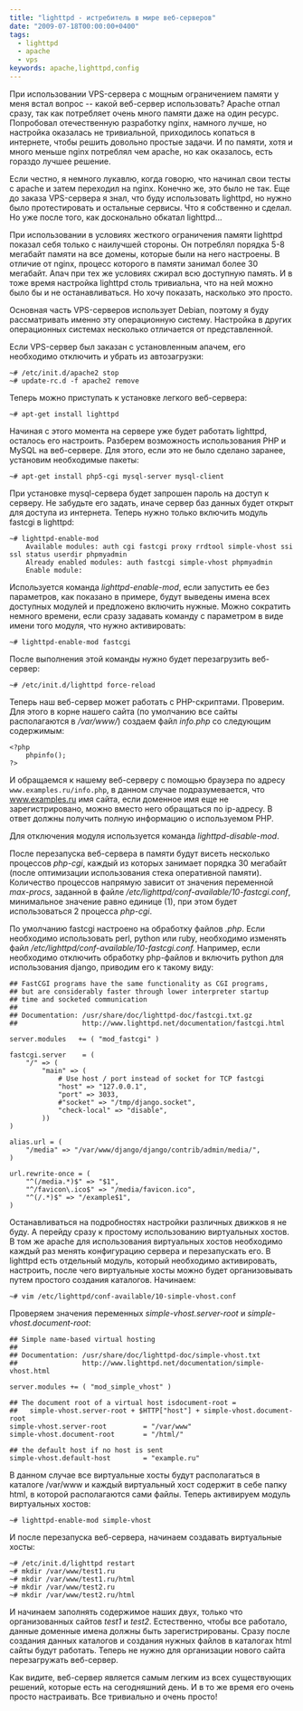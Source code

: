 ```yaml
---
title: "lighttpd - истребитель в мире веб-серверов"
date: "2009-07-18T00:00:00+0400"
tags:
  - lighttpd
  - apache
  - vps
keywords: apache,lighttpd,config
---
```

При использовании VPS-сервера с мощным ограничением памяти у меня встал вопрос -- какой веб-сервер использовать? Apache отпал сразу, так как потребляет очень много памяти даже на один ресурс. Попробовал отечественную разработку nginx, намного лучше, но настройка оказалась не тривиальной, приходилось копаться в интернете, чтобы решить довольно простые задачи. И по памяти, хотя и много меньше nginx потреблял чем apache, но как оказалось, есть гораздо лучшее решение.

Если честно, я немного лукавлю, когда говорю, что начинал свои тесты с apache и затем переходил на nginx. Конечно же, это было не так. Еще до заказа VPS-сервера я знал, что буду использовать lighttpd, но нужно было протестировать и остальные сервисы. Что я собственно и сделал. Но уже после того, как досконально обкатал lighttpd...

При использовании в условиях жесткого ограничения памяти lighttpd показал себя только с наилучшей стороны. Он потреблял порядка 5-8 мегабайт памяти на все домены, которые были на него настроены. В отличие от nginx, процесс которого в памяти занимал более 30 мегабайт. Апач при тех же условиях сжирал всю доступную память. И в тоже время настройка lighttpd столь тривиальна, что на ней можно было бы и не останавливаться. Но хочу показать, насколько это просто.

Основная часть VPS-серверов использует Debian, поэтому я буду рассматривать именно эту операционную систему. Настройка в других операционных системах несколько отличается от представленной.

Если VPS-сервер был заказан с установленным апачем, его необходимо отключить и убрать из автозагрузки:

	~# /etc/init.d/apache2 stop
	~# update-rc.d -f apache2 remove

Теперь можно приступать к установке легкого веб-сервера:

	~# apt-get install lighttpd

Начиная с этого момента на сервере уже будет работать lighttpd, осталось его настроить. Разберем возможность использования PHP и MySQL на веб-сервере. Для этого, если это не было сделано заранее, установим необходимые пакеты:

	~# apt-get install php5-cgi mysql-server mysql-client

При установке mysql-сервера будет запрошен пароль на доступ к серверу. Не забудьте его задать, иначе сервер баз данных будет открыт для доступа из интернета. Теперь нужно только включить модуль fastcgi в lighttpd:

	~# lighttpd-enable-mod
		Available modules: auth cgi fastcgi proxy rrdtool simple-vhost ssi ssl status userdir phpmyadmin
		Already enabled modules: auth fastcgi simple-vhost phpmyadmin
		Enable module:

Используется команда <em>lighttpd-enable-mod</em>, если запустить ее без параметров, как показано в примере, будут выведены имена всех доступных модулей и предложено включить нужные. Можно сократить немного времени, если сразу задавать команду с параметром в виде имени того модуля, что нужно активировать:

	~# lighttpd-enable-mod fastcgi

После выполнения этой команды нужно будет перезагрузить веб-сервер:

	~# /etc/init.d/lighttpd force-reload

Теперь наш веб-сервер может работать с PHP-скриптами. Проверим. Для этого в корне нашего сайта (по умолчанию все сайты располагаются в <em>/var/www/</em>) создаем файл <em>info.php</em> со следующим содержимым:

	<?php
		phpinfo();
	?>

И обращаемся к нашему веб-серверу с помощью браузера по адресу `www.examples.ru/info.php`, в данном случае подразумевается, что www.examples.ru имя сайта, если доменное имя еще не зарегистрировано, можно вместо него обращаться по ip-адресу. В ответ должны получить полную информацию о используемом PHP.

Для отключения модуля используется команда <em>lighttpd-disable-mod</em>.

После перезапуска веб-сервера в памяти будут висеть несколько процессов <em>php-cgi</em>, каждый из которых занимает порядка 30 мегабайт (после оптимизации использования стека оперативной памяти). Количество процессов напрямую зависит от значения переменной <em>max-procs</em>, заданной в файле <em>/etc/lighttpd/conf-available/10-fastcgi.conf</em>, минимальное значение равно единице (1), при этом будет использоваться 2 процесса <em>php-cgi</em>.

По умолчанию fastcgi настроено на обработку файлов <em>.php</em>. Если необходимо использовать perl, python или ruby, необходимо изменять файл <em>/etc/lighttpd/conf-available/10-fastcgi.conf.</em> Например, если необходимо отключить обработку php-файлов и включить python для использования django, приводим его к такому виду:

	## FastCGI programs have the same functionality as CGI programs,
	## but are considerably faster through lower interpreter startup
	## time and socketed communication
	##
	## Documentation: /usr/share/doc/lighttpd-doc/fastcgi.txt.gz
	##                http://www.lighttpd.net/documentation/fastcgi.html

	server.modules   += ( "mod_fastcgi" )

	fastcgi.server    = (
	    "/" => (
	        "main" => (
	            # Use host / port instead of socket for TCP fastcgi
	            "host" => "127.0.0.1",
	            "port" => 3033,
	            #"socket" => "/tmp/django.socket",
	            "check-local" => "disable",
	        ))
	)

	alias.url = (
	    "/media" => "/var/www/django/django/contrib/admin/media/",
	)

	url.rewrite-once = (
	    "^(/media.*)$" => "$1",
	    "^/favicon\.ico$" => "/media/favicon.ico",
	    "^(/.*)$" => "/example$1",
	)

Останавливаться на подробностях настройки различных движков я не буду. А перейду сразу к простому использованию виртуальных хостов. В том же apache для использования виртуальных хостов необходимо каждый раз менять конфигурацию сервера и перезапускать его. В lighttpd есть отдельный модуль, который необходимо активировать, настроить, после чего виртуальные хосты можно будет организовывать путем простого создания каталогов. Начинаем:

	~# vim /etc/lighttpd/conf-available/10-simple-vhost.conf

Проверяем значения переменных <em>simple-vhost.server-root</em> и <em>simple-vhost.document-root</em>:

	## Simple name-based virtual hosting
	##
	## Documentation: /usr/share/doc/lighttpd-doc/simple-vhost.txt
	##                http://www.lighttpd.net/documentation/simple-vhost.html

	server.modules += ( "mod_simple_vhost" )

	## The document root of a virtual host isdocument-root =
	##   simple-vhost.server-root + $HTTP["host"] + simple-vhost.document-root
	simple-vhost.server-root         = "/var/www"
	simple-vhost.document-root       = "/html/"

	## the default host if no host is sent
	simple-vhost.default-host        = "example.ru"

В данном случае все виртуальные хосты будут располагаться в каталоге /var/www и каждый виртуальный хост содержит в себе папку html, в которой располагаются сами файлы. Теперь активируем модуль виртуальных хостов:

	~# lighttpd-enable-mod simple-vhost

И после перезапуска веб-сервера, начинаем создавать виртуальные хосты:

	~# /etc/init.d/lighttpd restart
	~# mkdir /var/www/test1.ru
	~# mkdir /var/www/test1.ru/html
	~# mkdir /var/www/test2.ru
	~# mkdir /var/www/test2.ru/html

И начинаем заполнять содержимое наших двух, только что организованных сайтов <em>test1</em> и <em>test2</em>. Естественно, чтобы все работало, данные доменные имена должны быть зарегистрированы. Сразу после создания данных каталогов и создания нужных файлов в каталогах html сайты будут работать. Теперь не нужно для организации нового сайта перезагружать веб-сервер.

Как видите, веб-сервер является самым легким из всех существующих решений, которые есть на сегодняшний день. И в то же время его очень просто настраивать. Все тривиально и очень просто!
